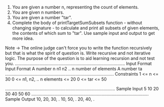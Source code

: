 1. You are given a number n, representing the count of elements.
2. You are given n numbers.
3. You are given a number "tar".
4. Complete the body of printTargetSumSubsets function - without changing signature - to calculate and print all subsets of given elements, the contents of which sum to "tar". Use sample input and output to get more idea.

Note -> The online judge can't force you to write the function recursively but that is what the spirit of question is. Write recursive and not iterative logic. The purpose of the question is to aid learning recursion and not test you.
.........................................................................................
Input Format
Input Format
A number n
n1
n2
.. n number of elements
A number ta
........................................................................................
Constraints
1 <= n <= 30
0 <= n1, n2, .. n elements <= 20
0 <= tar <= 50

.........................................................................................
Sample Input
5
10
20
30
40
50
60
...............................................................................................
Sample Output
10, 20, 30, .
10, 50, .
20, 40, .
